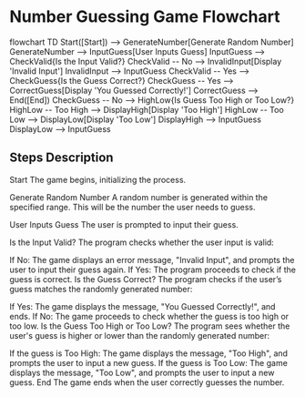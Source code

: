 # Number Guessing Game Flowchart

flowchart TD
    Start([Start]) --> GenerateNumber[Generate Random Number]
    GenerateNumber --> InputGuess[User Inputs Guess]
    InputGuess --> CheckValid{Is the Input Valid?}
    CheckValid -- No --> InvalidInput[Display 'Invalid Input']
    InvalidInput --> InputGuess
    CheckValid -- Yes --> CheckGuess{Is the Guess Correct?}
    CheckGuess -- Yes --> CorrectGuess[Display 'You Guessed Correctly!']
    CorrectGuess --> End([End])
    CheckGuess -- No --> HighLow{Is Guess Too High or Too Low?}
    HighLow -- Too High --> DisplayHigh[Display 'Too High']
    HighLow -- Too Low --> DisplayLow[Display 'Too Low']
    DisplayHigh --> InputGuess
    DisplayLow --> InputGuess



## Steps Description
Start
The game begins, initializing the process.

Generate Random Number
A random number is generated within the specified range. This will be the number the user needs to guess.

User Inputs Guess
The user is prompted to input their guess.

Is the Input Valid?
The program checks whether the user input is valid:

If No: The game displays an error message, "Invalid Input", and prompts the user to input their guess again.
If Yes: The program proceeds to check if the guess is correct.
Is the Guess Correct?
The program checks if the user’s guess matches the randomly generated number:

If Yes: The game displays the message, "You Guessed Correctly!", and ends.
If No: The game proceeds to check whether the guess is too high or too low.
Is the Guess Too High or Too Low?
The program sees whether the user's guess is higher or lower than the randomly generated number:

If the guess is Too High: The game displays the message, "Too High", and prompts the user to input a new guess.
If the guess is Too Low: The game displays the message, "Too Low", and prompts the user to input a new guess.
End
The game ends when the user correctly guesses the number.

